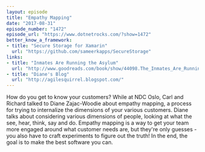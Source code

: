 ```yaml
---
layout: episode
title: "Empathy Mapping"
date: "2017-08-31"
episode_number: "1472"
episode_url: "https://www.dotnetrocks.com/?show=1472"
better_know_a_framework:
- title: "Secure Storage for Xamarin"
  url: "https://github.com/sameerkapps/SecureStorage"
links:
- title: "Inmates Are Running the Asylum"
  url: "http://www.goodreads.com/book/show/44098.The_Inmates_Are_Running_the_Asylum"
- title: "Diane's Blog"
  url: "http://agilesquirrel.blogspot.com/"
---
```


How do you get to know your customers? While at NDC Oslo, Carl and Richard talked to Diane Zajac-Woodie about empathy mapping, a process for trying to internalize the dimensions of your various customers. Diane talks about considering various dimensions of people, looking at what the see, hear, think, say and do. Empathy mapping is a way to get your team more engaged around what customer needs are, but they're only guesses - you also have to craft experiments to figure out the truth! In the end, the goal is to make the best software you can.
